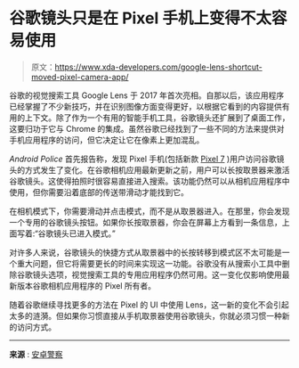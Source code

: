 # 谷歌镜头只是在 Pixel 手机上变得不太容易使用

> 原文：<https://www.xda-developers.com/google-lens-shortcut-moved-pixel-camera-app/>

谷歌的视觉搜索工具 Google Lens 于 2017 年首次亮相。自那以后，该应用程序已经掌握了不少新技巧，并在识别图像方面变得更好，以根据它看到的内容提供有用的上下文。除了作为一个有用的智能手机工具，谷歌镜头还扩展到了桌面工作，这要归功于它与 Chrome 的集成。虽然谷歌已经找到了一些不同的方法来提供对手机应用程序的访问，但它决定让它在像素上更加混乱。

*Android Police* 首先报告称，发现 Pixel 手机(包括新款 [Pixel 7](https://www.xda-developers.com/google-pixel-7-review/) )用户访问谷歌镜头的方式发生了变化。在谷歌相机应用最新更新之前，用户可以长按取景器来激活谷歌镜头。这使得拍照时很容易直接进入搜索。该功能仍然可以从相机应用程序中使用，但你需要沿着底部的传送带滑动才能找到它。

在相机模式下，你需要滑动并点击模式，而不是从取景器进入。在那里，你会发现一个专用的谷歌镜头按钮。如果你长按取景器，你会在屏幕上方看到一条信息，上面写着:“谷歌镜头已进入模式。”

对许多人来说，谷歌镜头的快捷方式从取景器中的长按转移到模式区不太可能是一个重大问题，但它将需要更长的时间来实现这一功能。谷歌没有从搜索小工具中删除谷歌镜头选项，视觉搜索工具的专用应用程序仍然可用。这一变化仅影响使用最新版本谷歌相机应用程序的 Pixel 所有者。

随着谷歌继续寻找更多的方法在 Pixel 的 UI 中使用 Lens，这一新的变化不会引起太多的涟漪。但如果你习惯直接从手机取景器使用谷歌镜头，你就必须习惯一种新的访问方式。

* * *

**来源** : [安卓警察](https://www.androidpolice.com/google-camera-update-harder-to-access-lens/)